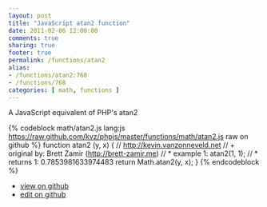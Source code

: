 ```yaml
---
layout: post
title: "JavaScript atan2 function"
date: 2011-02-06 12:00:00
comments: true
sharing: true
footer: true
permalink: /functions/atan2
alias:
- /functions/atan2:768
- /functions/768
categories: [ math, functions ]
---
```

A JavaScript equivalent of PHP's atan2
<!-- more -->
{% codeblock math/atan2.js lang:js https://raw.github.com/kvz/phpjs/master/functions/math/atan2.js raw on github %}
function atan2 (y, x) {
    // http://kevin.vanzonneveld.net
    // +   original by: Brett Zamir (http://brett-zamir.me)
    // *     example 1: atan2(1, 1);
    // *     returns 1: 0.7853981633974483
    return Math.atan2(y, x);
}
{% endcodeblock %}
<ul>
 <li><a href="https://github.com/kvz/phpjs/blob/master/functions/math/atan2.js">view on github</a></li>
 <li><a href="https://github.com/kvz/phpjs/edit/master/functions/math/atan2.js">edit on github</a></li>
</ul>
